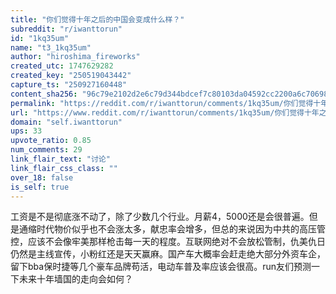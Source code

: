 ```yaml
---
title: "你们觉得十年之后的中国会变成什么样？"
subreddit: "r/iwanttorun"
id: "1kq35um"
name: "t3_1kq35um"
author: "hiroshima_fireworks"
created_utc: 1747629282
created_key: "250519043442"
capture_ts: "250927160448"
content_sha256: "96c79e2102d2e6c79d344bdcef7c80103da04592cc2200a6c70698d8bb2badcd"
permalink: "https://reddit.com/r/iwanttorun/comments/1kq35um/你们觉得十年之后的中国会变成什么样/"
url: "https://www.reddit.com/r/iwanttorun/comments/1kq35um/你们觉得十年之后的中国会变成什么样/"
domain: "self.iwanttorun"
ups: 33
upvote_ratio: 0.85
num_comments: 29
link_flair_text: "讨论"
link_flair_css_class: ""
over_18: false
is_self: true
---
```


工资是不是彻底涨不动了，除了少数几个行业。月薪4，5000还是会很普遍。但是通缩时代物价似乎也不会涨太多，献忠率会增多，但总的来说因为中共的高压管控，应该不会像牢美那样枪击每一天的程度。互联网绝对不会放松管制，仇美仇日仍然是主线宣传，小粉红还是天天赢麻。国产车大概率会赶走绝大部分外资车企，留下bba保时捷等几个豪车品牌苟活，电动车普及率应该会很高。run友们预测一下未来十年墙国的走向会如何？
